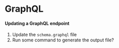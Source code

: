 # GraphQL


#### Updating a GraphQL endpoint 

1. Update the `schema.graphql` file
2. Run some command to generate the output file?
